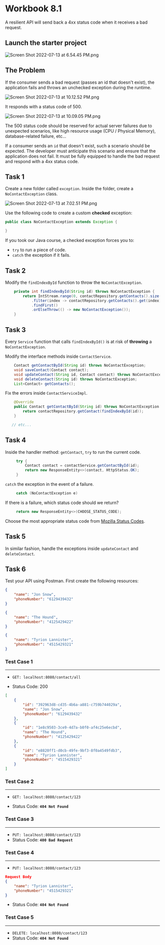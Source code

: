 # Workbook 8.1
A resilient API will send back a 4xx status code when it receives a bad request.
## Launch the starter project

![Screen Shot 2022-07-13 at 6.54.45 PM.png](https://firebasestorage.googleapis.com/v0/b/learnthepart-75aed.appspot.com/o/images%2F14dc61fc-c365-45ff-b504-88e915372c51?alt=media&token=0d3aa094-759e-4caf-b111-da0b0348205c)

## The Problem

If the consumer sends a bad request (passes an id that doesn't exist), the application fails and throws an unchecked exception during the runtime.

![Screen Shot 2022-07-13 at 10.12.52 PM.png](https://firebasestorage.googleapis.com/v0/b/learnthepart-75aed.appspot.com/o/images%2F126ff7bb-81bc-4988-aeae-81c6d6b1dd7a?alt=media&token=4bd49d91-f4bf-4c74-ae55-1ee3bc0499e0)


It responds with a status code of 500.

![Screen Shot 2022-07-13 at 10.09.05 PM.png](https://firebasestorage.googleapis.com/v0/b/learnthepart-75aed.appspot.com/o/images%2F7dd852f1-a19a-464d-9361-2f85fab6f74c?alt=media&token=bc3cedd3-3107-45d8-aca4-e29a912b1db9)

The 500 status code should be reserved for actual server failures due to unexpected scenarios, like high resource usage (CPU / Physical Memory), database-related failure, etc... 

If a consumer sends an `id` that doesn't exist, such a scenario should be expected. The developer must anticipate this scenario and ensure that the application does not fail. It must be fully equipped to handle the bad request and respond with a 4xx status code.

## Task 1

Create a new folder called `exception`. Inside the folder, create a `NoContactException` class.

![Screen Shot 2022-07-13 at 7.02.51 PM.png](https://firebasestorage.googleapis.com/v0/b/learnthepart-75aed.appspot.com/o/images%2F814d77c2-8221-455b-aca8-9e72cd630c5c?alt=media&token=d4ef45ca-74e3-44c0-be89-81392d3fd99a)

Use the following code to create a custom **checked** exception:

```java
public class NoContactException extends Exception { 

}
```
If you took our Java course, a checked exception forces you to:
- `try` to run a piece of code.
- `catch` the exception if it fails.

## Task 2

Modify the `findIndexById` function to throw the `NoContactException`.
```java
    private int findIndexById(String id) throws NoContactException {
        return IntStream.range(0, contactRepository.getContacts().size())
            .filter(index -> contactRepository.getContacts().get(index).getId().equals(id))
            .findFirst()
            .orElseThrow(() -> new NoContactException());
    }
```
## Task 3

Every `Service` function that calls `findIndexById()` is at risk of **throwing** a `NoContactException`.

Modify the interface methods inside `ContactService`.
```java
    Contact getContactById(String id) throws NoContactException;
    void saveContact(Contact contact);
    void updateContact(String id, Contact contact) throws NoContactException;
    void deleteContact(String id) throws NoContactException;
    List<Contact> getContacts();
```
Fix the errors inside `ContactServiceImpl`.

```java
    @Override
    public Contact getContactById(String id) throws NoContactException {
        return contactRepository.getContact(findIndexById(id));
    }

   // etc...
```

## Task 4

Inside the handler method: `getContact`, `try` to run the current code.

```java
     try {
         Contact contact = contactService.getContactById(id);
         return new ResponseEntity<>(contact, HttpStatus.OK);    
     }
```
`catch` the exception in the event of a failure.

```java
     catch (NoContactException e)
```
If there is a failure, which status code should we return? 
```java 
     return new ResponseEntity<>(CHOOSE_STATUS_CODE);    
```
Choose the most appropriate status code from [Mozilla Status Codes](https://developer.mozilla.org/en-US/docs/Web/HTTP/Status#client_error_responses).

## Task 5

In similar fashion, handle the exceptions inside `updateContact` and `deleteContact`.

## Task 6

Test your API using Postman. First create the  following resources:
```json
{
    "name": "Jon Snow",
    "phoneNumber": "6129439432"
}

{
    "name": "The Hound",
    "phoneNumber": "4125429422"
}

{
    "name": "Tyrion Lannister",
    "phoneNumber": "4515429321"
}
```
### Test Case 1
---
- `GET: localhost:8080/contact/all`

- Status Code: 200

```json
[
    {
        "id": "392963d8-cd35-4b6a-a881-c759b744029a",
        "name": "Jon Snow",
        "phoneNumber": "6129439432"
    },
    {
        "id": "1e8c9503-3ce9-4d7a-b0f0-af4c25e6ecbd",
        "name": "The Hound",
        "phoneNumber": "4125429422"
    },
    {
        "id": "e8820ff1-d0cb-49fe-9bf3-8f0a4549fdb3",
        "name": "Tyrion Lannister",
        "phoneNumber": "4515429321"
    }
]
```
### Test Case 2
---
- `GET: localhost:8080/contact/123`

- Status Code: **`404 Not Found`**

### Test Case 3
---

- `PUT: localhost:8080/contact/123`
- Status Code: **`400 Bad Request`**

### Test Case 4
---
- `PUT: localhost:8080/contact/123`
```json
Request Body
{
    "name": "Tyrion Lannister",
    "phoneNumber": "4515429321"
}
```
- Status Code: **`404 Not Found`**

### Test Case 5
---
- `DELETE: localhost:8080/contact/123`
- Status Code: **`404 Not Found`**